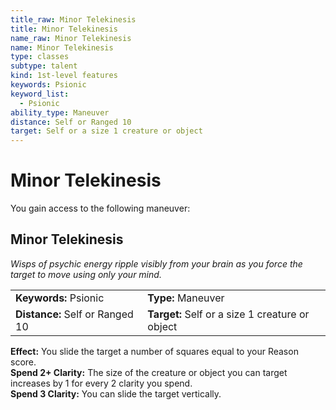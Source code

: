 ```yaml
---
title_raw: Minor Telekinesis
title: Minor Telekinesis
name_raw: Minor Telekinesis
name: Minor Telekinesis
type: classes
subtype: talent
kind: 1st-level features
keywords: Psionic
keyword_list:
  - Psionic
ability_type: Maneuver
distance: Self or Ranged 10
target: Self or a size 1 creature or object
---
```


# Minor Telekinesis

You gain access to the following maneuver:

## Minor Telekinesis

*Wisps of psychic energy ripple visibly from your brain as you force the target to move using only your mind.*

|                                 |                                                 |
| :------------------------------ | :---------------------------------------------- |
| **Keywords:** Psionic           | **Type:** Maneuver                              |
| **Distance:** Self or Ranged 10 | **Target:** Self or a size 1 creature or object |

**Effect:** You slide the target a number of squares equal to your Reason score.\
**Spend 2+ Clarity:** The size of the creature or object you can target increases by 1 for every 2 clarity you spend.\
**Spend 3 Clarity:** You can slide the target vertically.
